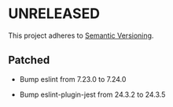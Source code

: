 # UNRELEASED

This project adheres to [Semantic Versioning](http://semver.org/).

## Patched

- Bump eslint from 7.23.0 to 7.24.0

- Bump eslint-plugin-jest from 24.3.2 to 24.3.5
